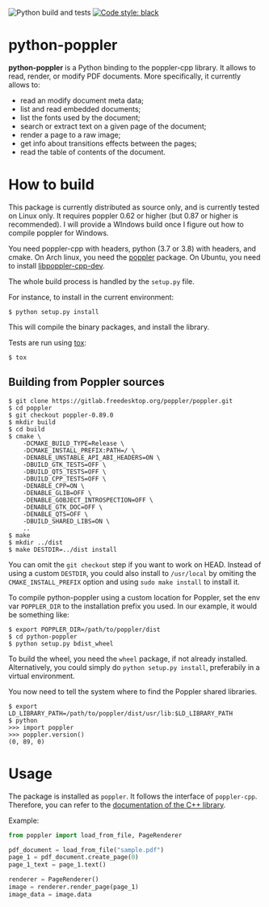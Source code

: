 ![Python build and tests](https://github.com/cbrunet/python-poppler/workflows/Python%20build%20and%20tests/badge.svg?branch=master)
[![Code style: black](https://img.shields.io/badge/code%20style-black-000000.svg)](https://github.com/psf/black)


# python-poppler

**python-poppler** is a Python binding to the poppler-cpp library. It allows to read, render, or modify PDF documents.
More specifically, it currently allows to:
- read an modify document meta data;
- list and read embedded documents;
- list the fonts used by the document;
- search or extract text on a given page of the document;
- render a page to a raw image;
- get info about transitions effects between the pages;
- read the table of contents of the document.



# How to build

This package is currently distributed as source only, and is currently tested on Linux only.
It requires poppler 0.62 or higher (but 0.87 or higher is recommended).
I will provide a WIndows build once I figure out how to compile poppler for Windows.

You need poppler-cpp with headers, python (3.7 or 3.8) with headers, and cmake.
On Arch linux, you need the [poppler](https://security.archlinux.org/package/poppler) package.
On Ubuntu, you need to install [libpoppler-cpp-dev](https://packages.ubuntu.com/bionic/libpoppler-cpp-dev).

The whole build process is handled by the `setup.py` file.

For instance, to install in the current environment:

```
$ python setup.py install
```

This will compile the binary packages, and install the library.

Tests are run using [tox](https://tox.readthedocs.io/en/latest/):

```
$ tox
```


## Building from Poppler sources

```
$ git clone https://gitlab.freedesktop.org/poppler/poppler.git
$ cd poppler
$ git checkout poppler-0.89.0
$ mkdir build
$ cd build
$ cmake \
    -DCMAKE_BUILD_TYPE=Release \
    -DCMAKE_INSTALL_PREFIX:PATH=/ \
    -DENABLE_UNSTABLE_API_ABI_HEADERS=ON \
    -DBUILD_GTK_TESTS=OFF \
    -DBUILD_QT5_TESTS=OFF \
    -DBUILD_CPP_TESTS=OFF \
    -DENABLE_CPP=ON \
    -DENABLE_GLIB=OFF \
    -DENABLE_GOBJECT_INTROSPECTION=OFF \
    -DENABLE_GTK_DOC=OFF \
    -DENABLE_QT5=OFF \
    -DBUILD_SHARED_LIBS=ON \
    ..
$ make
$ mkdir ../dist
$ make DESTDIR=../dist install
```

You can omit the `git checkout` step if you want to work on HEAD.
Instead of using a custom `DESTDIR`, you could also install to `/usr/local`
by omiting the `CMAKE_INSTALL_PREFIX` option and using `sudo make install`
to install it.

To compile python-poppler using a custom location for Poppler,
set the env var `POPPLER_DIR` to the installation prefix you used.
In our example, it would be something like:

```
$ export POPPLER_DIR=/path/to/poppler/dist
$ cd python-poppler
$ python setup.py bdist_wheel
```

To build the wheel, you need the `wheel` package, if not already installed. 
Alternatively, you could simply do `python setup.py install`, preferabily
in a virtual environment.

You now need to tell the system where to find the Poppler shared libraries.

```
$ export LD_LIBRARY_PATH=/path/to/poppler/dist/usr/lib:$LD_LIBRARY_PATH
$ python
>>> import poppler
>>> poppler.version()
(0, 89, 0)
```


# Usage

The package is installed as `poppler`. It follows the interface of `poppler-cpp`. Therefore, you can refer to the [documentation of the C++ library](https://poppler.freedesktop.org/api/cpp/namespacepoppler.html).


Example:

```python
from poppler import load_from_file, PageRenderer

pdf_document = load_from_file("sample.pdf")
page_1 = pdf_document.create_page(0)
page_1_text = page_1.text()

renderer = PageRenderer()
image = renderer.render_page(page_1)
image_data = image.data
```
